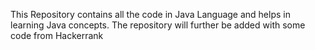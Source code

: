 This Repository contains all the code in Java Language and helps in learning Java concepts. The repository will further be added with some code from Hackerrank
